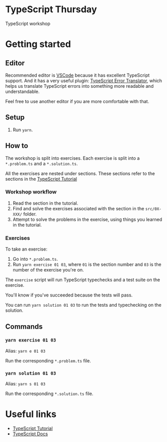 # TypeScript Thursday

TypeScript workshop

# Getting started

## Editor

Recommended editor is [VSCode](https://code.visualstudio.com/) because it has excellent TypeScript support.
And it has a very useful plugin: [TypeScript Error Translator](https://github.com/mattpocock/ts-error-translator),
which helps us translate TypeScript errors into something more readable and understandable.

Feel free to use another editor if you are more comfortable with that.

## Setup

1. Run `yarn`.

## How to

The workshop is split into exercises. Each exercise is split into a `*.problem.ts` and a `*.solution.ts`.

All the exercises are nested under sections. These sections refer to the sections in the [TypeScript Tutorial](https://www.typescripttutorial.net/)

### Workshop workflow

1. Read the section in the tutorial.
2. Find and solve the exercises associated with the section in the `src/0X-XXX/` folder.
3. Attempt to solve the problems in the exercise, using things you learned in the tutorial.

### Exercises

To take an exercise:

1. Go into `*.problem.ts`.
2. Run `yarn exercise 01 03`, where `01` is the section number and `03` is the number of the exercise you're on.

The `exercise` script will run TypeScript typechecks and a test suite on the exercise.

You'll know if you've succeeded because the tests will pass.

You can run `yarn solution 01 03` to run the tests and typechecking on the solution.

## Commands

### `yarn exercise 01 03`

Alias: `yarn e 01 03`

Run the corresponding `*.problem.ts` file.

### `yarn solution 01 03`

Alias: `yarn s 01 03`

Run the corresponding `*.solution.ts` file.

# Useful links

- [TypeScript Tutorial](https://www.typescripttutorial.net/)
- [TypeScript Docs](https://www.typescriptlang.org/docs/handbook/intro.html)
